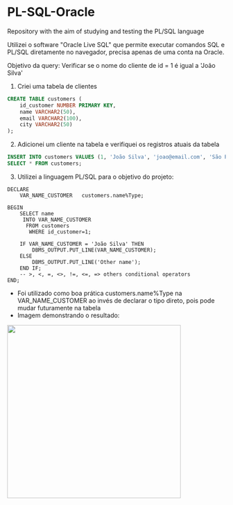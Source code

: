 # PL-SQL-Oracle
Repository with the aim of studying and testing the PL/SQL language

Utilizei o software "Oracle Live SQL" que permite executar comandos SQL e PL/SQL diretamente no navegador, precisa apenas de uma conta na Oracle.

Objetivo da query: Verificar se o nome do cliente de id = 1 é igual a 'João Silva' 

1. Criei uma tabela de clientes
```SQL
CREATE TABLE customers (
    id_customer NUMBER PRIMARY KEY,
    name VARCHAR2(50),
    email VARCHAR2(100),
    city VARCHAR2(50)
);
```
2. Adicionei um cliente na tabela e verifiquei os registros atuais da tabela
```SQL
INSERT INTO customers VALUES (1, 'João Silva', 'joao@email.com', 'São Paulo');
SELECT * FROM customers;
```
3. Utilizei a linguagem PL/SQL para o objetivo do projeto:
```
DECLARE
    VAR_NAME_CUSTOMER	customers.name%Type;

BEGIN
	SELECT name
     INTO VAR_NAME_CUSTOMER
      FROM customers
	   WHERE id_customer=1;

	IF VAR_NAME_CUSTOMER = 'João Silva' THEN
    	DBMS_OUTPUT.PUT_LINE(VAR_NAME_CUSTOMER);
	ELSE
        DBMS_OUTPUT.PUT_LINE('Other name');
	END IF;
	-- >, <, =, <>, !=, <=, => others conditional operators
END;
```
* Foi utilizado como boa prática customers.name%Type na VAR_NAME_CUSTOMER ao invés de declarar o tipo direto, pois pode mudar futuramente na tabela
* Imagem demonstrando o resultado:

<img src="https://github.com/user-attachments/assets/dbb2a6c2-9ce3-407b-ac68-f5b73dea5d1f" width="400"/>
